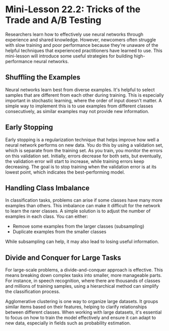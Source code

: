 # Mini-Lesson 22.2: Tricks of the Trade and A/B Testing

Researchers learn how to effectively use neural networks through experience and shared knowledge. However, newcomers often struggle with slow training and poor performance because they're unaware of the helpful techniques that experienced practitioners have learned to use. This mini-lesson will introduce some useful strategies for building high-performance neural networks.

## Shuffling the Examples

Neural networks learn best from diverse examples. It's helpful to select samples that are different from each other during training. This is especially important in stochastic learning, where the order of input doesn't matter. A simple way to implement this is to use examples from different classes consecutively, as similar examples may not provide new information.

## Early Stopping

Early stopping is a regularization technique that helps improve how well a neural network performs on new data. You do this by using a validation set, which is separate from the training set. As you train, you monitor the errors on this validation set. Initially, errors decrease for both sets, but eventually, the validation error will start to increase, while training errors keep decreasing. The goal is to stop training when the validation error is at its lowest point, which indicates the best-performing model.

## Handling Class Imbalance

In classification tasks, problems can arise if some classes have many more examples than others. This imbalance can make it difficult for the network to learn the rarer classes. A simple solution is to adjust the number of examples in each class. You can either:

- Remove some examples from the larger classes (subsampling)
- Duplicate examples from the smaller classes

While subsampling can help, it may also lead to losing useful information.

## Divide and Conquer for Large Tasks

For large-scale problems, a divide-and-conquer approach is effective. This means breaking down complex tasks into smaller, more manageable parts. For instance, in speech recognition, where there are thousands of classes and millions of training samples, using a hierarchical method can simplify the classification process.

Agglomerative clustering is one way to organize large datasets. It groups similar items based on their features, helping to clarify relationships between different classes. When working with large datasets, it's essential to focus on how to train the model effectively and ensure it can adapt to new data, especially in fields such as probability estimation.
